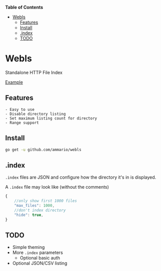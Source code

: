 <!-- START doctoc generated TOC please keep comment here to allow auto update -->
<!-- DON'T EDIT THIS SECTION, INSTEAD RE-RUN doctoc TO UPDATE -->
**Table of Contents**

- [Webls](#webls)
  - [Features](#features)
  - [Install](#install)
  - [.index](#index)
  - [TODO](#todo)

<!-- END doctoc generated TOC please keep comment here to allow auto update -->

# Webls

Standalone HTTP File Index

[Example](http://f.ammar.io)

## Features
    - Easy to use
    - Disable directory listing
    - Set maximum listing count for directory
    - Range support

## Install

```bash
go get -u github.com/ammario/webls
```

## .index

`.index` files are JSON and configure how the directory it's in is displayed.

A `.index` file may look like (without the comments)

```js
{
    //only show first 1000 files
    "max_files": 1000,
    //don't index directory
    "hide": true,
}
```

## TODO
- Simple theming
- More `.index` parameters
    - Optional basic auth
- Optional JSON/CSV listing